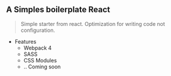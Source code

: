 ## A Simples boilerplate React

> Simple starter from react. Optimization for writing code not configuration.

- Features
  - Webpack 4
  - SASS
  - CSS Modules
  - .. Coming soon
